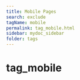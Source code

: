```yaml
---
title: Mobile Pages
search: exclude
tagName: mobile
permalink: tag_mobile.html
sidebar: mydoc_sidebar
folder: tags
---
```


# tag\_mobile



